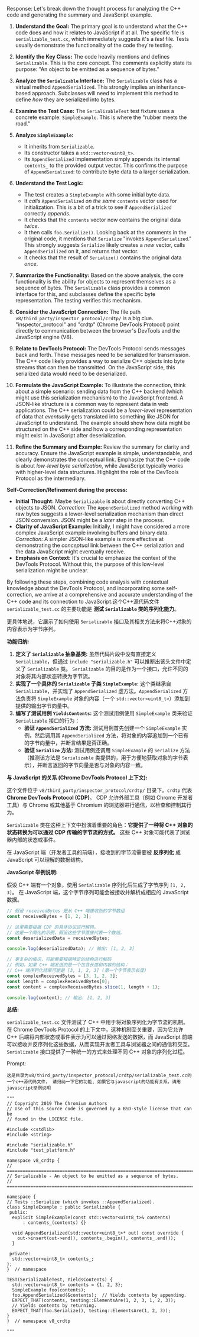 Response: Let's break down the thought process for analyzing the C++ code and generating the summary and JavaScript example.

1. **Understand the Goal:** The primary goal is to understand what the C++ code does and how it relates to JavaScript if at all. The specific file is `serializable_test.cc`, which immediately suggests it's a *test* file. Tests usually demonstrate the functionality of the code they're testing.

2. **Identify the Key Class:** The code heavily mentions and defines `Serializable`. This is the core concept. The comments explicitly state its purpose: "An object to be emitted as a sequence of bytes."

3. **Analyze the `Serializable` Interface:**  The `Serializable` class has a virtual method `AppendSerialized`. This strongly implies an inheritance-based approach. Subclasses will need to implement this method to define *how* they are serialized into bytes.

4. **Examine the Test Case:** The `SerializableTest` test fixture uses a concrete example: `SimpleExample`. This is where the "rubber meets the road."

5. **Analyze `SimpleExample`:**
    * It inherits from `Serializable`.
    * Its constructor takes a `std::vector<uint8_t>`.
    * Its `AppendSerialized` implementation simply appends its internal `contents_` to the provided output vector. This confirms the purpose of `AppendSerialized`: to contribute byte data to a larger serialization.

6. **Understand the Test Logic:**
    * The test creates a `SimpleExample` with some initial byte data.
    * It *calls* `AppendSerialized` *on the same* `contents` vector used for initialization. This is a bit of a trick to see if `AppendSerialized` correctly *appends*.
    * It checks that the `contents` vector now contains the original data *twice*.
    * It then calls `foo.Serialize()`. Looking back at the comments in the original code, it mentions that `Serialize` "invokes `AppendSerialized`."  This strongly suggests `Serialize` likely creates a *new* vector, calls `AppendSerialized` on it, and returns that vector.
    * It checks that the result of `Serialize()` contains the original data *once*.

7. **Summarize the Functionality:** Based on the above analysis, the core functionality is the ability for objects to represent themselves as a sequence of bytes. The `Serializable` class provides a common interface for this, and subclasses define the specific byte representation. The testing verifies this mechanism.

8. **Consider the JavaScript Connection:**  The file path `v8/third_party/inspector_protocol/crdtp/` is a big clue. "inspector_protocol" and "crdtp" (Chrome DevTools Protocol) point directly to communication between the browser's DevTools and the JavaScript engine (V8).

9. **Relate to DevTools Protocol:** The DevTools Protocol sends messages back and forth. These messages need to be serialized for transmission. The C++ code likely provides a way to serialize C++ objects into byte streams that can then be transmitted. On the JavaScript side, this serialized data would need to be deserialized.

10. **Formulate the JavaScript Example:** To illustrate the connection, think about a simple scenario: sending data from the C++ backend (which might use this serialization mechanism) to the JavaScript frontend. A JSON-like structure is a common way to represent data in web applications. The C++ serialization could be a *lower-level* representation of data that *eventually* gets translated into something like JSON for JavaScript to understand. The example should show how data might be structured on the C++ side and how a corresponding representation might exist in JavaScript after deserialization.

11. **Refine the Summary and Example:**  Review the summary for clarity and accuracy. Ensure the JavaScript example is simple, understandable, and clearly demonstrates the conceptual link. Emphasize that the C++ code is about *low-level byte serialization*, while JavaScript typically works with higher-level data structures. Highlight the role of the DevTools Protocol as the intermediary.

**Self-Correction/Refinement during the process:**

* **Initial Thought:**  Maybe `Serializable` is about directly converting C++ objects to JSON. *Correction:* The `AppendSerialized` method working with raw bytes suggests a lower-level serialization mechanism than direct JSON conversion. JSON might be a *later* step in the process.
* **Clarity of JavaScript Example:** Initially, I might have considered a more complex JavaScript example involving buffers and binary data. *Correction:* A simpler JSON-like example is more effective at demonstrating the *conceptual* link between the C++ serialization and the data JavaScript might eventually receive.
* **Emphasis on Context:**  It's crucial to emphasize the context of the DevTools Protocol. Without this, the purpose of this low-level serialization might be unclear.

By following these steps, combining code analysis with contextual knowledge about the DevTools Protocol, and incorporating some self-correction, we arrive at a comprehensive and accurate understanding of the C++ code and its connection to JavaScript.这个C++源代码文件 `serializable_test.cc` 的主要功能是 **测试 `Serializable` 类的序列化能力**。

更具体地说，它展示了如何使用 `Serializable` 接口及其相关方法来将C++对象的内容表示为字节序列。

**功能归纳:**

1. **定义了 `Serializable` 抽象基类:**  虽然代码片段中没有直接定义 `Serializable`，但通过 `include "serializable.h"` 可以推断出该头文件中定义了 `Serializable` 类。  `Serializable` 的目的是作为一个接口，允许不同的对象将其内部状态转换为字节流。
2. **实现了一个具体的 `Serializable` 子类 `SimpleExample`:**  这个类继承自 `Serializable`，并实现了 `AppendSerialized` 虚方法。`AppendSerialized` 方法负责将 `SimpleExample` 对象的内容（一个 `std::vector<uint8_t>`）添加到提供的输出字节向量中。
3. **编写了测试用例 `YieldsContents`:** 这个测试用例使用 `SimpleExample` 类来验证 `Serializable` 接口的行为：
    * **验证 `AppendSerialized` 方法:** 测试用例首先创建一个 `SimpleExample` 实例，然后调用其 `AppendSerialized` 方法，将对象的内容追加到一个已有的字节向量中，并断言结果是否正确。
    * **验证 `Serialize` 方法:** 测试用例还调用 `SimpleExample` 的 `Serialize` 方法（推测该方法是 `Serializable` 类提供的，用于方便地获取对象的字节表示），并断言返回的字节向量是否与对象的内容一致。

**与 JavaScript 的关系 (Chrome DevTools Protocol 上下文):**

这个文件位于 `v8/third_party/inspector_protocol/crdtp/` 目录下。`crdtp` 代表 **Chrome DevTools Protocol (CDP)**。  CDP 允许外部工具（例如 Chrome 开发者工具）与 Chrome 或其他基于 Chromium 的浏览器进行通信，以检查和控制其行为。

`Serializable` 类在这种上下文中扮演着重要的角色：**它提供了一种将 C++ 对象的状态转换为可以通过 CDP 传输的字节流的方式。**  这些 C++ 对象可能代表了浏览器内部的状态或事件。

在 JavaScript 端（开发者工具的前端），接收到的字节流需要被 **反序列化** 成 JavaScript 可以理解的数据结构。

**JavaScript 举例说明:**

假设 C++ 端有一个对象，使用 `Serializable` 序列化后生成了字节序列 `[1, 2, 3]`。  在 JavaScript 端，这个字节序列可能会被接收并解析成相应的 JavaScript 数据。

```javascript
// 假设 receivedBytes 是从 C++ 端接收到的字节数组
const receivedBytes = [1, 2, 3];

// 这里需要根据 CDP 的具体协议进行解码。
// 这是一个简化的示例，假设这些字节直接代表一个数组。
const deserializedData = receivedBytes;

console.log(deserializedData); // 输出: [1, 2, 3]

// 更复杂的情况，可能需要根据特定的结构进行解码
// 例如，如果 C++ 端发送的是一个包含长度和内容的结构：
// C++ 端序列化结果可能是 [3, 1, 2, 3] (第一个字节表示长度)
const complexReceivedBytes = [3, 1, 2, 3];
const length = complexReceivedBytes[0];
const content = complexReceivedBytes.slice(1, length + 1);

console.log(content); // 输出: [1, 2, 3]
```

**总结:**

`serializable_test.cc` 文件测试了 C++ 中用于将对象序列化为字节流的机制。在 Chrome DevTools Protocol 的上下文中，这种机制至关重要，因为它允许 C++ 后端将内部状态或事件表示为可以通过网络发送的数据，而 JavaScript 前端可以接收并反序列化这些数据，从而实现开发者工具与浏览器之间的通信和交互。 `Serializable` 接口提供了一种统一的方式来处理不同 C++ 对象的序列化过程。

Prompt: 
```
这是目录为v8/third_party/inspector_protocol/crdtp/serializable_test.cc的一个c++源代码文件， 请归纳一下它的功能, 如果它与javascript的功能有关系，请用javascript举例说明

"""
// Copyright 2019 The Chromium Authors
// Use of this source code is governed by a BSD-style license that can be
// found in the LICENSE file.

#include <cstdlib>
#include <string>

#include "serializable.h"
#include "test_platform.h"

namespace v8_crdtp {
// =============================================================================
// Serializable - An object to be emitted as a sequence of bytes.
// =============================================================================

namespace {
// Tests ::Serialize (which invokes ::AppendSerialized).
class SimpleExample : public Serializable {
 public:
  explicit SimpleExample(const std::vector<uint8_t>& contents)
      : contents_(contents) {}

  void AppendSerialized(std::vector<uint8_t>* out) const override {
    out->insert(out->end(), contents_.begin(), contents_.end());
  }

 private:
  std::vector<uint8_t> contents_;
};
}  // namespace

TEST(SerializableTest, YieldsContents) {
  std::vector<uint8_t> contents = {1, 2, 3};
  SimpleExample foo(contents);
  foo.AppendSerialized(&contents);  // Yields contents by appending.
  EXPECT_THAT(contents, testing::ElementsAre(1, 2, 3, 1, 2, 3));
  // Yields contents by returning.
  EXPECT_THAT(foo.Serialize(), testing::ElementsAre(1, 2, 3));
}
}  // namespace v8_crdtp

"""

```